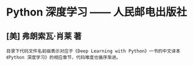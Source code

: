 Python 深度学习 —— 人民邮电出版社
===============
[美] 弗朗索瓦·肖莱 著
---------------
    目录下代码文件名前缀表示对应于《Deep Learning with Python》一书的中文译本
    《Python 深度学习》的相应章节，代码难度也循序渐进。